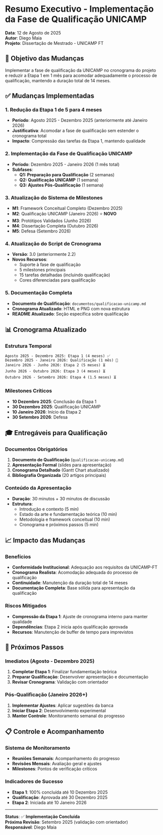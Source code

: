 # Resumo Executivo - Implementação da Fase de Qualificação UNICAMP

**Data**: 12 de Agosto de 2025  
**Autor**: Diego Maia  
**Projeto**: Dissertação de Mestrado - UNICAMP FT  

## 🎯 Objetivo das Mudanças

Implementar a fase de qualificação da UNICAMP no cronograma do projeto e reduzir a Etapa 1 em 1 mês para acomodar adequadamente o processo de qualificação, mantendo a duração total de 14 meses.

## ✅ Mudanças Implementadas

### 1. **Redução da Etapa 1 de 5 para 4 meses**
- **Período**: Agosto 2025 - Dezembro 2025 (anteriormente até Janeiro 2026)
- **Justificativa**: Acomodar a fase de qualificação sem estender o cronograma total
- **Impacto**: Compressão das tarefas da Etapa 1, mantendo qualidade

### 2. **Implementação da Fase de Qualificação UNICAMP**
- **Período**: Dezembro 2025 - Janeiro 2026 (1 mês total)
- **Subfases**:
  - **Q1: Preparação para Qualificação** (2 semanas)
  - **Q2: Qualificação UNICAMP** (1 semana)
  - **Q3: Ajustes Pós-Qualificação** (1 semana)

### 3. **Atualização do Sistema de Milestones**
- **M1**: Framework Conceitual Completo (Dezembro 2025)
- **M2**: Qualificação UNICAMP (Janeiro 2026) ⭐ **NOVO**
- **M3**: Protótipos Validados (Junho 2026)
- **M4**: Dissertação Completa (Outubro 2026)
- **M5**: Defesa (Setembro 2026)

### 4. **Atualização do Script de Cronograma**
- **Versão**: 3.0 (anteriormente 2.2)
- **Novos Recursos**:
  - Suporte à fase de qualificação
  - 5 milestones principais
  - 15 tarefas detalhadas (incluindo qualificação)
  - Cores diferenciadas para qualificação

### 5. **Documentação Completa**
- **Documento de Qualificação**: `documentos/qualificacao-unicamp.md`
- **Cronograma Atualizado**: HTML e PNG com nova estrutura
- **README Atualizado**: Seção específica sobre qualificação

## 📊 Cronograma Atualizado

### Estrutura Temporal
```
Agosto 2025 - Dezembro 2025: Etapa 1 (4 meses) ✅
Dezembro 2025 - Janeiro 2026: Qualificação (1 mês) 🔄
Janeiro 2026 - Junho 2026: Etapa 2 (5 meses) ⏳
Junho 2026 - Outubro 2026: Etapa 3 (4 meses) ⏳
Outubro 2026 - Setembro 2026: Etapa 4 (1.5 meses) ⏳
```

### Milestones Críticos
- **10 Dezembro 2025**: Conclusão da Etapa 1
- **30 Dezembro 2025**: Qualificação UNICAMP
- **10 Janeiro 2026**: Início da Etapa 2
- **30 Setembro 2026**: Defesa

## 🎓 Entregáveis para Qualificação

### Documentos Obrigatórios
1. **Documento de Qualificação** (`qualificacao-unicamp.md`)
2. **Apresentação Formal** (slides para apresentação)
3. **Cronograma Detalhado** (Gantt Chart atualizado)
4. **Bibliografia Organizada** (20 artigos principais)

### Conteúdo da Apresentação
- **Duração**: 30 minutos + 30 minutos de discussão
- **Estrutura**:
  - Introdução e contexto (5 min)
  - Estado da arte e fundamentação teórica (10 min)
  - Metodologia e framework conceitual (10 min)
  - Cronograma e próximos passos (5 min)

## 📈 Impacto das Mudanças

### Benefícios
- **Conformidade Institucional**: Adequação aos requisitos da UNICAMP-FT
- **Cronograma Realista**: Acomodação adequada do processo de qualificação
- **Continuidade**: Manutenção da duração total de 14 meses
- **Documentação Completa**: Base sólida para apresentação da qualificação

### Riscos Mitigados
- **Compressão da Etapa 1**: Ajuste de cronograma interno para manter qualidade
- **Dependências**: Etapa 2 inicia após qualificação aprovada
- **Recursos**: Manutenção de buffer de tempo para imprevistos

## 🔄 Próximos Passos

### Imediatos (Agosto - Dezembro 2025)
1. **Completar Etapa 1**: Finalizar fundamentação teórica
2. **Preparar Qualificação**: Desenvolver apresentação e documentação
3. **Revisar Cronograma**: Validação com orientador

### Pós-Qualificação (Janeiro 2026+)
1. **Implementar Ajustes**: Aplicar sugestões da banca
2. **Iniciar Etapa 2**: Desenvolvimento experimental
3. **Manter Controle**: Monitoramento semanal do progresso

## 📋 Controle e Acompanhamento

### Sistema de Monitoramento
- **Reuniões Semanais**: Acompanhamento do progresso
- **Revisões Mensais**: Avaliação geral e ajustes
- **Milestones**: Pontos de verificação críticos

### Indicadores de Sucesso
- **Etapa 1**: 100% concluída até 10 Dezembro 2025
- **Qualificação**: Aprovada até 30 Dezembro 2025
- **Etapa 2**: Iniciada até 10 Janeiro 2026

---

**Status**: ✅ **Implementação Concluída**  
**Próxima Revisão**: Setembro 2025 (validação com orientador)  
**Responsável**: Diego Maia
